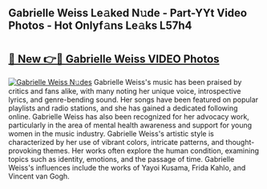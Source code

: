 ## Gabrielle Weiss Le𝚊ked N𝚞de - Part-YYt Video Photos - Hot Onlyf𝚊ns Le𝚊ks L57h4

# <h2><a href="http://ab48737.deff.icu/?id=Gabrielle+Weiss">🔗 New 👉🔴 Gabrielle Weiss VIDEO Photos</a></h2>

[![Gabrielle Weiss N𝚞des](https://i.imgur.com/rIISA9y.gif)](http://ab48737.deff.icu/?id=Gabrielle+Weiss)
Gabrielle Weiss's music has been praised by critics and fans alike, with many noting her unique voice, introspective lyrics, and genre-bending sound. Her songs have been featured on popular playlists and radio stations, and she has gained a dedicated following online. Gabrielle Weiss has also been recognized for her advocacy work, particularly in the area of mental health awareness and support for young women in the music industry. Gabrielle Weiss's artistic style is characterized by her use of vibrant colors, intricate patterns, and thought-provoking themes. Her works often explore the human condition, examining topics such as identity, emotions, and the passage of time. Gabrielle Weiss's influences include the works of Yayoi Kusama, Frida Kahlo, and Vincent van Gogh.
